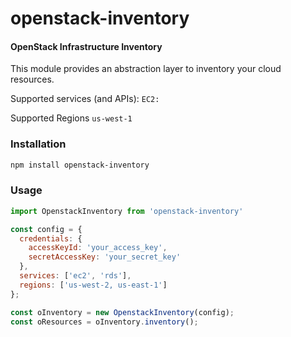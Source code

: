 openstack-inventory
========

#### OpenStack Infrastructure Inventory ####

This module provides an abstraction layer to inventory your cloud resources.

Supported services (and APIs):
`EC2:`

Supported Regions
`us-west-1`

### Installation ###
```bash
npm install openstack-inventory
```

### Usage ###

```javascript
import OpenstackInventory from 'openstack-inventory'

const config = {
  credentials: {
    accessKeyId: 'your_access_key',
    secretAccessKey: 'your_secret_key'
  },
  services: ['ec2', 'rds'],
  regions: ['us-west-2, us-east-1']
};

const oInventory = new OpenstackInventory(config);
const oResources = oInventory.inventory();
```
